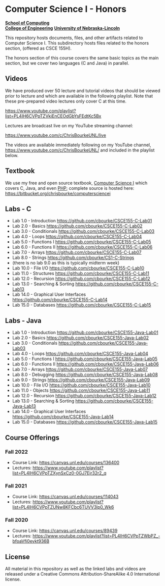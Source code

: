 # Computer Science I - Honors
**[School of Computing](https://computing.unl.edu/)**  
**[College of Engineering](https://engineering.unl.edu/)**
**[University of Nebraska-Lincoln](https://unl.edu)**

This repository hosts documents, files, and other artifacts
related to Computer Science I.  This subdirectory hosts files
related to the honors section, (offered as CSCE 155H).

The honors section of this course covers the same basic topics as
the main section, but we cover two languages (C and Java) in parallel.

## Videos

We have produced over 50 lecture and tutorial videos that should
be viewed prior to lecture and which are available in the following
playlist.  Note that these pre-prepared video lectures only cover
C at this time.

https://www.youtube.com/playlist?list=PL4IH6CVPpTZVkiEnCEOdGbYsFEdtKc5Bx

Lectures are broadcast live on my YouTube streaming channel:

https://www.youtube.com/c/ChrisBourkeUNL/live

The videos are available immediately following on my YouTube channel,
https://www.youtube.com/c/ChrisBourkeUNL/ and included in the playlist
below.

## Textbook

We use my free and open source textbook, [Computer Science I](https://bitbucket.org/chrisbourke/computersciencei/raw/44fb9b39be3221dc02c1b5d0712f9b9f03260e46/ComputerScienceOne.pdf) which covers C, Java, and even [PHP](http://phpsadness.com/); complete source is hosted here: https://bitbucket.org/chrisbourke/computersciencei

## Labs - C

- Lab 1.0 - Introduction https://github.com/cbourke/CSCE155-C-Lab01
- Lab 2.0 - Basics https://github.com/cbourke/CSCE155-C-Lab02
- Lab 3.0 - Conditionals https://github.com/cbourke/CSCE155-C-Lab03
- Lab 4.0 - Loops https://github.com/cbourke/CSCE155-C-Lab04
- Lab 5.0 - Functions I https://github.com/cbourke/CSCE155-C-Lab05
- Lab 6.0 - Functions II https://github.com/cbourke/CSCE155-C-Lab06
- Lab 7.0 - Arrays https://github.com/cbourke/CSCE155-C-Lab07
- Lab 8.0 - Strings https://github.com/cbourke/CS1-C-Strings
- (there is no lab 9.0 as this is typically midterm week)
- Lab 10.0 - File I/O https://github.com/cbourke/CSCE155-C-Lab10
- Lab 11.0 - Structures https://github.com/cbourke/CSCE155-C-Lab11
- Lab 12.0 - Recursion https://github.com/cbourke/CSCE155-C-Lab12
- Lab 13.0 - Searching & Sorting https://github.com/cbourke/CSCE155-C-Lab13
- Lab 14.0 - Graphical User Interfaces https://github.com/cbourke/CSCE155-C-Lab14
- Lab 15.0 - Databases https://github.com/cbourke/CSCE155-C-Lab15

## Labs - Java

- Lab 1.0 - Introduction https://github.com/cbourke/CSCE155-Java-Lab01
- Lab 2.0 - Basics https://github.com/cbourke/CSCE155-Java-Lab02
- Lab 3.0 - Conditionals https://github.com/cbourke/CSCE155-Java-Lab03
- Lab 4.0 - Loops https://github.com/cbourke/CSCE155-Java-Lab04
- Lab 5.0 - Functions I https://github.com/cbourke/CSCE155-Java-Lab05
- Lab 6.0 - Functions II https://github.com/cbourke/CSCE155-Java-Lab06
- Lab 7.0 - Arrays https://github.com/cbourke/CSCE155-Java-Lab07
- Lab 8.0 - Debugging https://github.com/cbourke/CSCE155-Java-Lab08
- Lab 9.0 - Strings https://github.com/cbourke/CSCE155-Java-Lab09
- Lab 10.0 - File I/O https://github.com/cbourke/CSCE155-Java-Lab10
- Lab 11.0 - Objects https://github.com/cbourke/CSCE155-Java-Lab11
- Lab 12.0 - Recursion https://github.com/cbourke/CSCE155-Java-Lab12
- Lab 13.0 - Searching & Sorting https://github.com/cbourke/CSCE155-Java-Lab13
- Lab 14.0 - Graphical User Interfaces https://github.com/cbourke/CSCE155-Java-Lab14
- Lab 15.0 - Databases https://github.com/cbourke/CSCE155-Java-Lab15

## Course Offerings

### Fall 2022

- Course Link: https://canvas.unl.edu/courses/136400
- Lectures: https://www.youtube.com/playlist?list=PL4IH6CVPpTZXynSxCz0-0GJ7Ejr32r2_q

### Fall 2021

- Course Link: https://canvas.unl.edu/courses/114043
- Lectures: https://www.youtube.com/playlist?list=PL4IH6CVPpTZUNw8KFCbc6TUVV3lp0_Wk6

### Fall 2020

- Course Link: https://canvas.unl.edu/courses/89439
- Lectures: https://www.youtube.com/playlist?list=PL4IH6CVPpTZWbPZ_-bfoaVfi0evkt936B


## License

All material in this repository as well as the linked labs and videos are
released under a Creative Commons Attribution-ShareAlike 4.0 International
license.
